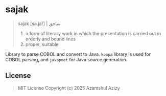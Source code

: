 # sajak

> sajak [sa.ja/] | ساجق
> 1. a form of literary work in which the presentation is carried out in orderly and bound lines
> 2. proper, suitable

Library to parse COBOL and convert to Java.
`koopa` library is used for COBOL parsing, and `javapoet` for Java source generation.

## License

> MIT License Copyright (c) 2025 Azamshul Azizy
